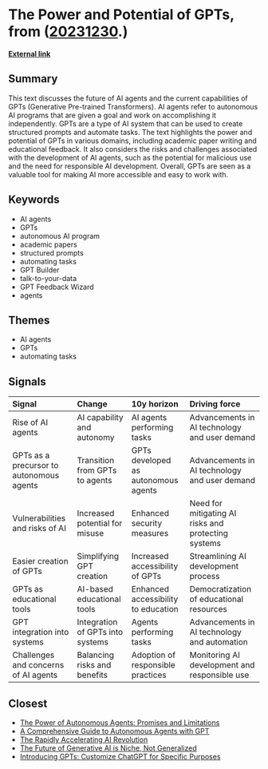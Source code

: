# __The Power and Potential of GPTs__, from ([20231230](https://kghosh.substack.com/p/20231230).)

__[External link](https://www.oneusefulthing.org/p/almost-an-agent-what-gpts-can-do)__



## Summary

This text discusses the future of AI agents and the current capabilities of GPTs (Generative Pre-trained Transformers). AI agents refer to autonomous AI programs that are given a goal and work on accomplishing it independently. GPTs are a type of AI system that can be used to create structured prompts and automate tasks. The text highlights the power and potential of GPTs in various domains, including academic paper writing and educational feedback. It also considers the risks and challenges associated with the development of AI agents, such as the potential for malicious use and the need for responsible AI development. Overall, GPTs are seen as a valuable tool for making AI more accessible and easy to work with.

## Keywords

* AI agents
* GPTs
* autonomous AI program
* academic papers
* structured prompts
* automating tasks
* GPT Builder
* talk-to-your-data
* GPT Feedback Wizard
* agents

## Themes

* AI agents
* GPTs
* automating tasks

## Signals

| Signal                                   | Change                           | 10y horizon                         | Driving force                                       |
|:-----------------------------------------|:---------------------------------|:------------------------------------|:----------------------------------------------------|
| Rise of AI agents                        | AI capability and autonomy       | AI agents performing tasks          | Advancements in AI technology and user demand       |
| GPTs as a precursor to autonomous agents | Transition from GPTs to agents   | GPTs developed as autonomous agents | Advancements in AI technology and user demand       |
| Vulnerabilities and risks of AI          | Increased potential for misuse   | Enhanced security measures          | Need for mitigating AI risks and protecting systems |
| Easier creation of GPTs                  | Simplifying GPT creation         | Increased accessibility of GPTs     | Streamlining AI development process                 |
| GPTs as educational tools                | AI-based educational tools       | Enhanced accessibility to education | Democratization of educational resources            |
| GPT integration into systems             | Integration of GPTs into systems | Agents performing tasks             | Advancements in AI technology and automation        |
| Challenges and concerns of AI agents     | Balancing risks and benefits     | Adoption of responsible practices   | Monitoring AI development and responsible use       |

## Closest

* [The Power of Autonomous Agents: Promises and Limitations](0e336ce2e4b07459b257407e90d27389)
* [A Comprehensive Guide to Autonomous Agents with GPT](2dda4be3e1a9f11b4f7d8e74feea76b0)
* [The Rapidly Accelerating AI Revolution](1dea025d0138e53b9f644748f63a15bc)
* [The Future of Generative AI is Niche, Not Generalized](8dd10f0dc4f44fa3a381c7f37fbcb8fc)
* [Introducing GPTs: Customize ChatGPT for Specific Purposes](f9b73418962acd66fb1ae29b21d7f943)